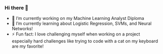 ### Hi there 👋
- 🔭 I’m currently working on my Machine Learning Analyst Diploma
- 🌱 I’m currently learning about Logistic Regression, SVMs, and Neural Networks!
- ⚡ Fun fact: I love challenging myself when working on a project especially hard challenges like trying to code with a cat on my keyboard are my favorite!

<!--
**KadenShubert/KadenShubert** is a ✨ _special_ ✨ repository because its `README.md` (this file) appears on your GitHub profile.

Here are some ideas to get you started:

- 🔭 I’m currently working on ...
- 🌱 I’m currently learning ...
- 👯 I’m looking to collaborate on ...
- 🤔 I’m looking for help with ...
- 💬 Ask me about ...
- 📫 How to reach me: ...
- 😄 Pronouns: ...
- ⚡ Fun fact: ...
-->
